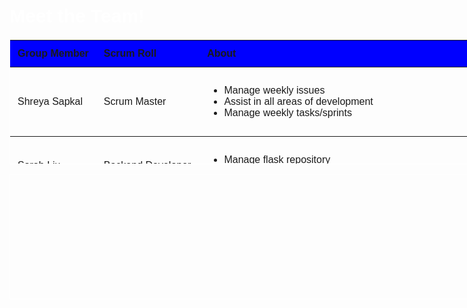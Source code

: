 
<style>
    h1 {
        font-family: "Kanit", sans-serif;
        font-size: 30px;
        color: white;
    }

    body {
        font-family: "Kanit", sans-serif;
    }

    table {
        border-collapse: collapse;
        width: 800px;
        height: 200px;
        border: 1px solid white;
    }

    tr {
        transition: all .2s ease-in;
        cursor: pointer;
    }

    tr:hover {
        background-color: white;
        transform: scale(1.02);
        box-shadow: 2px 2px 12px rgba(0, 0, 0, 0.2), -1px -1px 8px rgba(0, 0, 0, 0.2);
    }

    th,
    td {
        padding: 12px;
        text-align: left;
        border-bottom: 1px solid ;
    }

    @media only screen and (max-width: 768px) {
        table {
            width 90%
        }
    }

    .background {
    	background-color: blue;
     }

</style>

<html>
    <h1>Meet the Team!</h1>
    <body>
        <table>
            <tr class="background">
                <th>Group Member</th>
                <th>Scrum Roll</th>
                <th>About</th>
            </tr>
            <tr>
                <td>Shreya Sapkal</td>
                <td>Scrum Master</td>
                <td>
                    <ul>
                        <li>Manage weekly issues</li>
                        <li>Assist in all areas of development</a></li>
                        <li>Manage weekly tasks/sprints</a></li>
                    </ul>
                </td> 
            </tr>
            <tr>
                <td>Sarah Liu</td>
                <td>Backend Developer</td>
                <td>
                    <ul>
                        <li>Manage flask repository</li>
                        <li>Manage code on backend</a></li>
                    </ul>
                </td> 
            </tr>
            <tr>
                <td>Vivian Knee</td>
                <td>Frontend Developer</td>
                <td>
                    <ul>
                        <li>Manage fastpages</li>
                        <li>Manage site</a></li>
                    </ul>
                </td> 
            </tr>
            <tr>
                <td>Giannina</td>
                <td>DevOps Manager</td>
                <td>
                    <ul>
                        <li>Manage aws server</li>
                        <li>Ensure server is updated when a new version is released</a></li>
                    </ul>
                </td> 
            </tr>
        <table>
    </body>
</html>